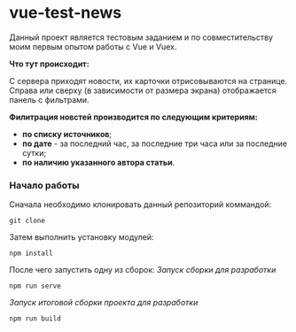 # vue-test-news

Данный проект является тестовым заданием и по совместительству моим первым опытом работы с Vue и Vuex.


**Что тут происходит:**

С сервера приходят новости, их карточки отрисовываются на странице. Справа или сверху (в зависимости от размера экрана) отображается панель с фильтрами.

**Филитрация новстей производится по следующим критериям:**
- **по списку источников**;
- **по дате** - за последний час, за последние три часа или за последние сутки;
- **по наличию указанного автора статьи**.

### Начало работы
Сначала необходимо клонировать данный репозиторий коммандой:
```
git clone
```
Затем выполнить установку модулей:
```
npm install
```
После чего запустить одну из сборок:
*Запуск сборки для разработки*
```
npm run serve
```
*Запуск итоговой сборки проекта для разработки*
```
npm run build
```
